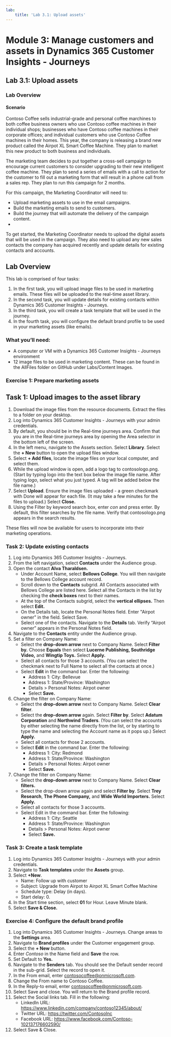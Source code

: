 ```yaml
---
lab:
    title: 'Lab 3.1: Upload assets'
---
```


# Module 3: Manage customers and assets in Dynamics 365 Customer Insights - Journeys

## Lab 3.1: Upload assets

### Lab Overview

#### Scenario
Contoso Coffee sells industrial-grade and personal coffee marchines to both coffee business owners who use Contoso coffee machines in their individual shops; businesses who have Contoso coffee machines in their corporate offices; and individual customers who use Contoso Coffee machines in their homes. This year, the company is releasing a brand new product called the Airpot XL Smart Coffee Machine. They plan to market this new product to both business and individuals.

The marketing team decides to put together a cross-sell campaign to encourage current customers to consider upgrading to their new intelligent coffee machine. They plan to send a series of emails with a call to action for the customer to fill out a marketing form that will result in a phone call from a sales rep. They plan to run this campaign for 2 months.


For this campaign, the Marketing Coordinator will need to:
- Upload marketing assets to use in the email campaigns.
- Build the marketing emails to send to customers.
- Build the journey that will automate the delivery of the campaign content.
- 
To get started, the Marketing Coordinator needs to upload the digital assets that will be used in the campaign. They also need to upload any new sales contacts the company has acquired recently and update details for existing contacts and accounts.

## Lab Overview
This lab is comprised of four tasks:
1. In the first task, you will upload image files to be used in marketing emails. These files will be uploaded to the real-time asset library.
2. In the second task, you will update details for existing contacts within Dynamics 365 Customer Insights - Journeys.
3. In the third task, you will create a task template that will be used in the journey.
4. In the fourth task, you will configure the default brand profile to be used in your marketing assets (like emails).

### What you’ll need:
- A computer or VM with a Dynamics 365 Customer Insights - Journeys environment
- 12 image files to be used in marketing content. These can be found in the AllFiles folder on GitHub under Labs/Content Images.

### Exercise 1: Prepare marketing assets 
## Task 1: Upload images to the asset library
1. Download the image files from the resource documents. Extract the files to a folder on your desktop.
2. Log into Dynamics 365 Customer Insights - Journeys with your admin credentials.
3. By default, you should be in the Real-time journeys area. Confirm that you are in the Real-time journeys area by opening the Area selector in the bottom left of the screen.
4. In the left menu, navigate to the Assets section. Select **Library**. Select the **+ New** button to open the upload files window.
5. Select **+ Add files**, locate the image files on your local computer, and select them.
6. While the upload window is open, add a logo tag to contosologo.png. (Start by typing logo into the text box below the image file name. After typing *logo*, select what you just typed. A tag will be added below the file name.)
7. Select **Upload**. Ensure the image files uploaded - a green checkmark with Done will appear for each file. (It may take a few minutes for the files to upload.) Select **Close.**
8. Using the Filter by keyword search box, enter *con* and press enter. By default, this filter searches by the file name. Verify that contosologo.png appears in the search results.

These files will now be available for users to incorporate into their marketing operations.

### Task 2: Update existing contacts
1. Log into Dynamics 365 Customer Insights - Journeys.
2. From the left navigation, select **Contacts** under the Audience group.
3. Open the contact **Alva Tharaldsen.**
   - Under Account Name, select **Bellows College**. You will then navigate to the Bellows College account record.
   - Scroll down to the **Contacts** subgrid. All Contacts associated with Bellows College are listed here. Select all the Contacts in the list by checking the **check boxes** next to their names.
   - At the top of the Contacts subgrid, select the **vertical ellipses.** Then select **Edit.**
   - On the Details tab, locate the Personal Notes field. Enter "Airpot owner" in the field. Select Save.
   - Select one of the contacts. Navigate to the **Details** tab. Verify “Airpot owner” appears in the Personal Notes field.
4. Navigate to the **Contacts** entity under the Audience group. 
5. Set a filter on Company Name:
   - Select the **drop-down arrow** next to Company Name. Select **Filter by.** Choose **Equals** then select **Lucerne Publishing, Southridge Video,** and **Wingtip Toys.** Select **Apply.**
   - Select all contacts for those 3 accounts. (You can select the checkmark next to Full Name to select all the contacts at once.)
   - Select **Edit** in the command bar. Enter the following:
     - Address 1: City: Bellevue
     - Address 1: State/Province: Washington
     - Details > Personal Notes: Airpot owner
     - Select **Save.**
6. Change the filter on Company Name:
   - Select the **drop-down arrow** next to Company Name. Select **Clear filter**.
   - Select the **drop-down arrow** again. Select **Filter by**. Select **Adatum Corporation** and **Northwind Traders**. (You can select the accounts by either selecting the name directly from the list, or by starting to type the name and selecting the Account name as it pops up.) Select **Apply.**
   - Select all contacts for those 2 accounts.
   - Select **Edit** in the command bar. Enter the following:
     - Address 1: City: Redmond
     - Address 1: State/Province: Washington
     - Details > Personal Notes: Airpot owner
     - Select **Save.**
7. Change the filter on Company Name:
   - Select the **drop-down arrow** next to Company Name. Select **Clear filters.**
   - Select the drop-down arrow again and select **Filter by**. Select **Trey Research**, **The Phone Company,** and **Wide World Importers.** Select **Apply.**
   - Select all contacts for those 3 accounts.
   - Select Edit in the command bar. Enter the following:
     - Address 1: City: Seattle
     - Address 1: State/Province: Washington
     - Details > Personal Notes: Airpot owner
     - Select **Save.**

### Task 3: Create a task template
1. Log into Dynamics 365 Customer Insights - Journeys with your admin credentials.
2. Navigate to **Task templates** under the **Assets** group.
3. Select **+New**.
   - Name: Follow up with customer
   - Subject: Upgrade from Airpot to Airpot XL Smart Coffee Machine
   - Schedule type: Delay (in days).
   - Start delay: 0.
4. In the Start time section, select **01** for Hour. Leave Minute blank.
4. Select **Save & Close.**

### Exercise 4: Configure the default brand profile
1. Log into Dynamics 365 Customer Insights - Journeys. Change areas to the **Settings** area.
2. Navigate to **Brand profiles** under the Customer engagement group.
3. Select the **+ New** button.
4. Enter *Contoso* in the Name field and **Save** the row.
5. Set Default to **Yes.**
7. Navigate to the **Senders** tab. You should see the Default sender record in the sub-grid. Select the record to open it.
8. In the From email, enter contosocoffee@onmicrosoft.com.
9. Change the From name to Contoso Coffee.
10. In the Reply-to email, enter contosocoffee@onmicrosoft.com.
11. Select Save and close. You will return to the Brand profile record.
12. Select the Social links tab. Fill in the following:
    - LinkedIn URL: https://www.linkedin.com/company/contoso12345/about/
    - Twitter URL: https://twitter.com/ContosoInc
    - Facebook URL: https://www.facebook.com/Contoso-102137176602590/
13. Select Save & Close.

